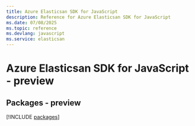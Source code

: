 ```yaml
---
title: Azure Elasticsan SDK for JavaScript
description: Reference for Azure Elasticsan SDK for JavaScript
ms.date: 07/08/2025
ms.topic: reference
ms.devlang: javascript
ms.service: elasticsan
---
```

# Azure Elasticsan SDK for JavaScript - preview
## Packages - preview
[!INCLUDE [packages](elasticsan-index.md)]
